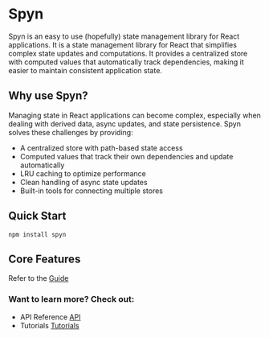 # Spyn

Spyn is an easy to use (hopefully) state management library for React applications. It is a state management library for React that simplifies complex state updates and computations. It provides a centralized store with computed values that automatically track dependencies, making it easier to maintain consistent application state.

## Why use Spyn? 

Managing state in React applications can become complex, especially when dealing with derived data, async updates, and state persistence. Spyn solves these challenges by providing:

* A centralized store with path-based state access
* Computed values that track their own dependencies and update automatically
* LRU caching to optimize performance
* Clean handling of async state updates
* Built-in tools for connecting multiple stores

## Quick Start

`npm install spyn`

## Core Features 

Refer to the [Guide](/guide/)

### Want to learn more? Check out:

* API Reference [API](/api)
* Tutorials [Tutorials](/tutorials)